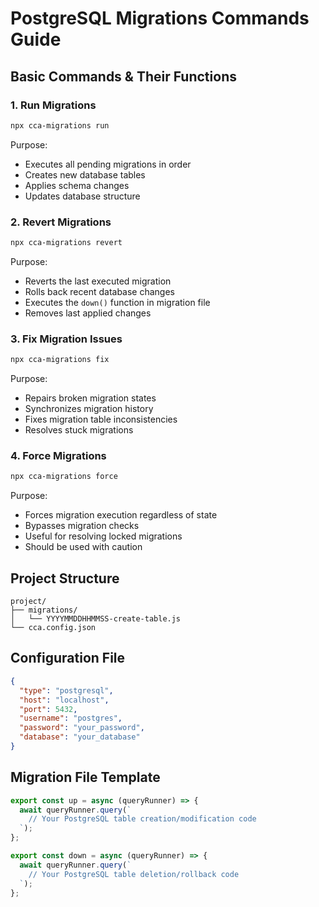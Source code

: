 # PostgreSQL Migrations Commands Guide

## Basic Commands & Their Functions

### 1. Run Migrations
```bash
npx cca-migrations run
```
Purpose:
- Executes all pending migrations in order
- Creates new database tables
- Applies schema changes
- Updates database structure

### 2. Revert Migrations
```bash
npx cca-migrations revert
```
Purpose:
- Reverts the last executed migration
- Rolls back recent database changes
- Executes the `down()` function in migration file
- Removes last applied changes

### 3. Fix Migration Issues
```bash
npx cca-migrations fix
```
Purpose:
- Repairs broken migration states
- Synchronizes migration history
- Fixes migration table inconsistencies
- Resolves stuck migrations

### 4. Force Migrations
```bash
npx cca-migrations force
```
Purpose:
- Forces migration execution regardless of state
- Bypasses migration checks
- Useful for resolving locked migrations
- Should be used with caution

## Project Structure
```
project/
├── migrations/
│   └── YYYYMMDDHHMMSS-create-table.js
└── cca.config.json
```

## Configuration File
```json
{
  "type": "postgresql",
  "host": "localhost",
  "port": 5432,
  "username": "postgres",
  "password": "your_password",
  "database": "your_database"
}
```

## Migration File Template
```javascript
export const up = async (queryRunner) => {
  await queryRunner.query(`
    // Your PostgreSQL table creation/modification code
  `);
};

export const down = async (queryRunner) => {
  await queryRunner.query(`
    // Your PostgreSQL table deletion/rollback code
  `);
};
```
